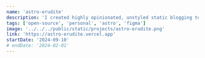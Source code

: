 ```yaml
---
name: 'astro-erudite'
description: 'I created highly opinionated, unstyled static blogging template out of frustration with existing templates and obsession with perfection.'
tags: ['open-source', 'personal', 'astro', 'figma']
image: '../../../public/static/projects/astro-erudite.png'
link: 'https://astro-erudite.vercel.app'
startDate: '2024-09-10'
# endDate: '2024-02-01'
---
```

